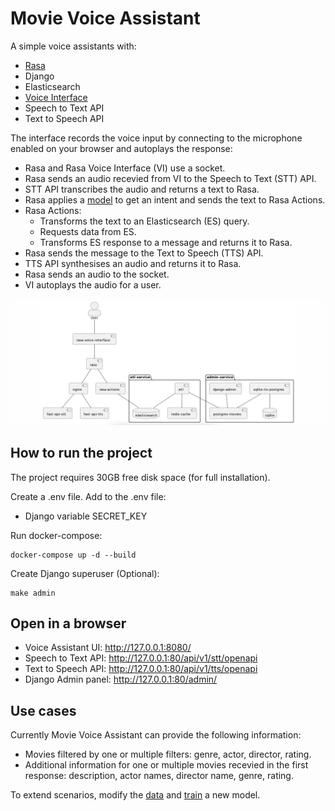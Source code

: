 # Movie Voice Assistant

A simple voice assistants with:
- [Rasa](https://github.com/RasaHQ/rasa-demo)
- Django
- Elasticsearch
- [Voice Interface](https://github.com/RasaHQ/rasa-voice-interface)
- Speech to Text API
- Text to Speech API

The interface records the voice input by connecting to the microphone enabled on your browser and autoplays the response:
- Rasa and Rasa Voice Interface (VI) use a socket.
- Rasa sends an audio recevied from VI to the Speech to Text (STT) API.
- STT API transcribes the audio and returns a text to Rasa.
- Rasa applies a [model](./rasa/models/) to get an intent and sends the text to Rasa Actions.
- Rasa Actions:
  - Transforms the text to an Elasticsearch (ES) query.
  - Requests data from ES.
  - Transforms ES response to a message and returns it to Rasa.
- Rasa sends the message to the Text to Speech (TTS) API.
- TTS API synthesises an audio and returns it to Rasa.
- Rasa sends an audio to the socket.
- VI autoplays the audio for a user.

![alt text](./architecture/architecture.png?raw=true)

## How to run the project

The project requires 30GB free disk space (for full installation).

Create a .env file.
Add to the .env file:
- Django variable SECRET_KEY

Run docker-compose:
```
docker-compose up -d --build
```
Create Django superuser (Optional):
```
make admin
```

## Open in a browser
- Voice Assistant UI: http://127.0.0.1:8080/
- Speech to Text API: http://127.0.0.1:80/api/v1/stt/openapi
- Text to Speech API: http://127.0.0.1:80/api/v1/tts/openapi
- Django Admin panel: http://127.0.0.1:80/admin/

## Use cases

Currently Movie Voice Assistant can provide the following information:
- Movies filtered by one or multiple filters: genre, actor, director, rating.
- Additional information for one or multiple movies recevied in the first response: description, actor names, director name, genre, rating.

To extend scenarios, modify the [data](./rasa/data/) and [train](./rasa/README.md) a new model.
